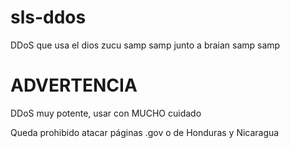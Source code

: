 # sls-ddos
DDoS que usa el dios zucu samp samp junto a braian samp samp

# ADVERTENCIA
DDoS muy potente, usar con MUCHO cuidado

Queda prohibido atacar páginas .gov o de Honduras y Nicaragua
